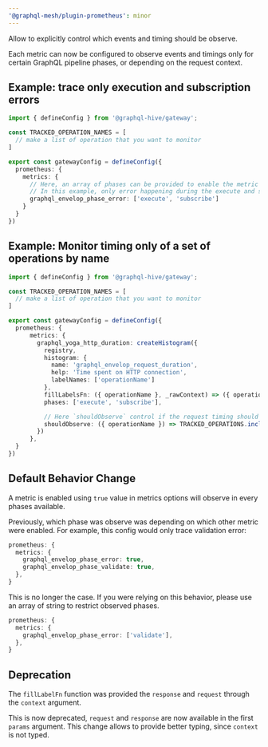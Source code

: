 ```yaml
---
'@graphql-mesh/plugin-prometheus': minor
---
```


Allow to explicitly control which events and timing should be observe.

Each metric can now be configured to observe events and timings only for certain GraphQL pipeline
phases, or depending on the request context.

## Example: trace only execution and subscription errors

```ts
import { defineConfig } from '@graphql-hive/gateway';

const TRACKED_OPERATION_NAMES = [
  // make a list of operation that you want to monitor
]

export const gatewayConfig = defineConfig({
  prometheus: {
    metrics: {
      // Here, an array of phases can be provided to enable the metric only on certain phases.
      // In this example, only error happening during the execute and subscribe phases will tracked
      graphql_envelop_phase_error: ['execute', 'subscribe']
    }
  }
})
```

## Example: Monitor timing only of a set of operations by name

```ts
import { defineConfig } from '@graphql-hive/gateway';

const TRACKED_OPERATION_NAMES = [
  // make a list of operation that you want to monitor
]

export const gatewayConfig = defineConfig({
  prometheus: {
      metrics: {
        graphql_yoga_http_duration: createHistogram({
          registry,
          histogram: {
            name: 'graphql_envelop_request_duration',
            help: 'Time spent on HTTP connection',
            labelNames: ['operationName']
          },
          fillLabelsFn: ({ operationName }, _rawContext) => ({ operationName, }),
          phases: ['execute', 'subscribe'],

          // Here `shouldObserve` control if the request timing should be observed, based on context
          shouldObserve: ({ operationName }) => TRACKED_OPERATIONS.includes(operationName),
        })
      },
  }
})
```

## Default Behavior Change

A metric is enabled using `true` value in metrics options will observe in every
phases available.

Previously, which phase was observe was depending on which other metric were enabled. For example,
this config would only trace validation error:

```ts
prometheus: {
  metrics: {
    graphql_envelop_phase_error: true,
    graphql_envelop_phase_validate: true,
  },
}
```

This is no longer the case. If you were relying on this behavior, please use an array of string to
restrict observed phases.

```ts
prometheus: {
  metrics: {
    graphql_envelop_phase_error: ['validate'],
  },
}
```

## Deprecation

The `fillLabelFn` function was provided the `response` and `request` through the `context` argument.

This is now deprecated, `request` and `response` are now available in the first `params` argument.
This change allows to provide better typing, since `context` is not typed.